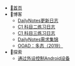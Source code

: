 * [🌴首页](/)
* 📜博客
  - [DailyNotes更新日志](Articles/20231126.md)
  - [C1 科目二练习日志](Articles/20231128.md)
  - [C1 科目三练习日志](Articles/20240109.md)
  - [DailyNotes需求集锦](Articles/20220501.md)
  - [OOAD：多态（2019）](Articles/20190517.md)
* 🚀探索
  - [通过外设控制Android设备](Articles/20240607.md)
  
    


